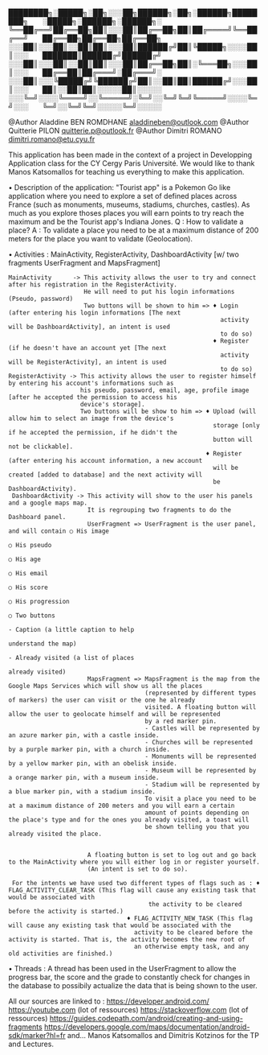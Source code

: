  ████████╗░█████╗░██╗░░░██╗██████╗░██╗░██████╗████████╗  ░█████╗░██████╗░██████╗░
 ╚══██╔══╝██╔══██╗██║░░░██║██╔══██╗██║██╔════╝╚══██╔══╝  ██╔══██╗██╔══██╗██╔══██╗
 ░░░██║░░░██║░░██║██║░░░██║██████╔╝██║╚█████╗░░░░██║░░░  ███████║██████╔╝██████╔╝
 ░░░██║░░░██║░░██║██║░░░██║██╔══██╗██║░╚═══██╗░░░██║░░░  ██╔══██║██╔═══╝░██╔═══╝░
 ░░░██║░░░╚█████╔╝╚██████╔╝██║░░██║██║██████╔╝░░░██║░░░  ██║░░██║██║░░░░░██║░░░░░
 ░░░╚═╝░░░░╚════╝░░╚═════╝░╚═╝░░╚═╝╚═╝╚═════╝░░░░╚═╝░░░  ╚═╝░░╚═╝╚═╝░░░░░╚═╝░░░░░

@Author Aladdine BEN ROMDHANE aladdineben@outlook.com
@Author Quitterie PILON       quitterie.p@outlook.fr
@Author Dimitri ROMANO        dimitri.romano@etu.cyu.fr

This application has been made in the context of a project in Developping Application
class for the CY Cergy Paris Université. We would like to thank Manos Katsomallos for
teaching us everything to make this application.

• Description of the application: 
    "Tourist app" is a Pokemon Go like application where you need to explore a set of
    defined places across France (such as monuments, museums, stadiums, churches, castles).
    As much as you explore thoses places you will earn points to try reach the maximum and be
    the Tourist app's Indiana Jones.
    Q : How to validate a place? 
    A : To validate a place you need to be at a maximum distance of 200 meters for the place
        you want to validate (Geolocation).

• Activities : MainActivity, RegisterActivity, DashboardActivity [w/ two fragments UserFragment and MapsFragment]

    MainActivity      -> This activity allows the user to try and connect after his registration in the RegisterActivity.
                         He will need to put his login informations (Pseudo, password)
                         Two buttons will be shown to him => ♦ Login (after entering his login informations [The next
                                                               activity will be DashboardActivity], an intent is used
                                                               to do so)
                                                             ♦ Register (if he doesn't have an account yet [The next
                                                               activity will be RegisterActivity], an intent is used
                                                               to do so)
    RegisterActivity -> This activity allows the user to register himself by entering his account's informations such as
                        his pseudo, password, email, age, profile image [after he accepted the permission to access his
                        device's storage].
                        Two buttons will be show to him => ♦ Upload (will allow him to select an image from the device's
                                                             storage [only if he accepted the permission, if he didn't the
                                                             button will not be clickable].
                                                           ♦ Register (after entering his account information, a new account
                                                             will be created [added to database] and the next activity will
                                                             be DashboardActivity).
     DashboardActivity -> This activity will show to the user his panels and a google maps map.
                          It is regrouping two fragments to do the Dashboard panel.
                          UserFragment => UserFragment is the user panel, and will contain ○ His image
                                                                                           ○ His pseudo
                                                                                           ○ His age
                                                                                           ○ His email
                                                                                           ○ His score
                                                                                           ○ His progression
                                                                                           ○ Two buttons
                                                                                              - Caption (a little caption to help
                                                                                                understand the map)
                                                                                              - Already visited (a list of places
                                                                                                already visited)
                          MapsFragment => MapsFragment is the map from the Google Maps Services which will show us all the places
                                          (represented by different types of markers) the user can visit or the one he already
                                          visited. A floating button will allow the user to geolocate himself and will be represented
                                          by a red marker pin.
                                          - Castles will be represented by an azure marker pin, with a castle inside.
                                          - Churches will be represented by a purple marker pin, with a church inside.
                                          - Monuments will be represented by a yellow marker pin, with an obelisk inside.
                                          - Museum will be represented by a orange marker pin, with a museum inside.
                                          - Stadium will be represented by a blue marker pin, with a stadium inside.
                                          To visit a place you need to be at a maximum distance of 200 meters and you will earn a certain
                                          amount of points depending on the place's type and for the ones you already visited, a toast will
                                          be shown telling you that you already visited the place.
                                        
                           
                          A floating button is set to log out and go back to the MainActivity where you will either log in or register yourself.
                          (An intent is set to do so).

     For the intents we have used two different types of flags such as : ♦ FLAG_ACTIVITY_CLEAR_TASK (This flag will cause any existing task that would be associated with
     									   the activity to be cleared before the activity is started.)
									 ♦ FLAG_ACTIVITY_NEW_TASK (This flag will cause any existing task that would be associated with the 
									   activity to be cleared before the activity is started. That is, the activity becomes the new root of
									   an otherwise empty task, and any old activities are finished.)
									   
• Threads : A thread has been used in the UserFragment to allow the progress bar, the score and the grade to constantly check for changes in the database to possibily actualize
	    the data that is being shown to the user.

All our sources are linked to : https://developer.android.com/ 
				https://youtube.com (lot of ressources)
				https://stackoverflow.com (lot of ressources)
				https://guides.codepath.com/android/creating-and-using-fragments
				https://developers.google.com/maps/documentation/android-sdk/marker?hl=fr													and... Manos Katsomallos and Dimitris Kotzinos for the TP and Lectures.
